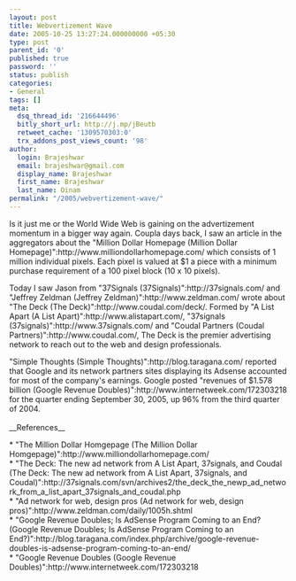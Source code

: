 ```yaml
---
layout: post
title: Webvertizement Wave
date: 2005-10-25 13:27:24.000000000 +05:30
type: post
parent_id: '0'
published: true
password: ''
status: publish
categories:
- General
tags: []
meta:
  dsq_thread_id: '216644496'
  bitly_short_url: http://j.mp/jBeutb
  retweet_cache: '1309570303:0'
  trx_addons_post_views_count: '98'
author:
  login: Brajeshwar
  email: brajeshwar@gmail.com
  display_name: Brajeshwar
  first_name: Brajeshwar
  last_name: Oinam
permalink: "/2005/webvertizement-wave/"
---
```

<p>Is it just me or the World Wide Web is gaining on the advertizement momentum in a bigger way again. Coupla days back, I saw an article in the aggregators about the "Million Dollar Homepage (Million Dollar Homepage)":http://www.milliondollarhomepage.com/ which consists of 1 million individual pixels. Each pixel is valued at $1 a piece with a minimum purchase requirement of a 100 pixel block (10 x 10 pixels).</p>
<p>Today I saw Jason from "37Signals (37Signals)":http://37signals.com/ and "Jeffrey Zeldman (Jeffrey Zeldman)":http://www.zeldman.com/ wrote about "The Deck (The Deck)":http://www.coudal.com/deck/. Formed by "A List Apart (A List Apart)":http://www.alistapart.com/, "37signals (37signals)":http://www.37signals.com/ and "Coudal Partners (Coudal Partners)":http://www.coudal.com/, The Deck is the premier advertising network to reach out to the web and design professionals.</p>
<p>"Simple Thoughts (Simple Thoughts)":http://blog.taragana.com/ reported that Google and its network partners sites displaying its Adsense accounted for most of the company's earnings. Google posted "revenues of $1.578 billion (Google Revenue Doubles)":http://www.internetweek.com/172303218 for the quarter ending September 30, 2005, up 96% from the third quarter of 2004.<br />
<br />
__References__</p>
<p>* "The Million Dollar Homgepage (The Million Dollar Homgepage)":http://www.milliondollarhomepage.com/<br />
* "The Deck: The new ad network from A List Apart, 37signals, and Coudal (The Deck: The new ad network from A List Apart, 37signals, and Coudal)":http://37signals.com/svn/archives2/the_deck_the_newp_ad_network_from_a_list_apart_37signals_and_coudal.php<br />
* "Ad network for web, design pros (Ad network for web, design pros)":http://www.zeldman.com/daily/1005h.shtml<br />
* "Google Revenue Doubles; Is AdSense Program Coming to an End? (Google Revenue Doubles; Is AdSense Program Coming to an End?)":http://blog.taragana.com/index.php/archive/google-revenue-doubles-is-adsense-program-coming-to-an-end/<br />
* "Google Revenue Doubles (Google Revenue Doubles)":http://www.internetweek.com/172303218</p>

